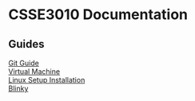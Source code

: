 # CSSE3010 Documentation

## Guides
[Git Guide](git/git.md)  
[Virtual Machine](setup/virtual_machine/virtual_machine.md)  
[Linux Setup Installation](setup/linux/linux.md)  
[Blinky](getting_started/blinky.md)  